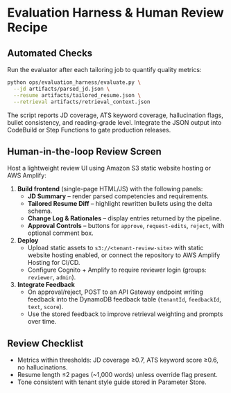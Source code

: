 # Evaluation Harness & Human Review Recipe

## Automated Checks
Run the evaluator after each tailoring job to quantify quality metrics:

```bash
python ops/evaluation_harness/evaluate.py \
  --jd artifacts/parsed_jd.json \
  --resume artifacts/tailored_resume.json \
  --retrieval artifacts/retrieval_context.json
```

The script reports JD coverage, ATS keyword coverage, hallucination flags, bullet consistency, and reading-grade level. Integrate the JSON output into CodeBuild or Step Functions to gate production releases.

## Human-in-the-loop Review Screen
Host a lightweight review UI using Amazon S3 static website hosting or AWS Amplify:

1. **Build frontend** (single-page HTML/JS) with the following panels:
   - **JD Summary** – render parsed competencies and requirements.
   - **Tailored Resume Diff** – highlight rewritten bullets using the delta schema.
   - **Change Log & Rationales** – display entries returned by the pipeline.
   - **Approval Controls** – buttons for `approve`, `request-edits`, `reject`, with optional comment box.
2. **Deploy**
   - Upload static assets to `s3://<tenant-review-site>` with static website hosting enabled, or connect the repository to AWS Amplify Hosting for CI/CD.
   - Configure Cognito + Amplify to require reviewer login (groups: `reviewer`, `admin`).
3. **Integrate Feedback**
   - On approval/reject, POST to an API Gateway endpoint writing feedback into the DynamoDB feedback table (`tenantId`, `feedbackId`, `text`, `score`).
   - Use the stored feedback to improve retrieval weighting and prompts over time.

## Review Checklist
- Metrics within thresholds: JD coverage ≥0.7, ATS keyword score ≥0.6, no hallucinations.
- Resume length ≤2 pages (~1,000 words) unless override flag present.
- Tone consistent with tenant style guide stored in Parameter Store.
